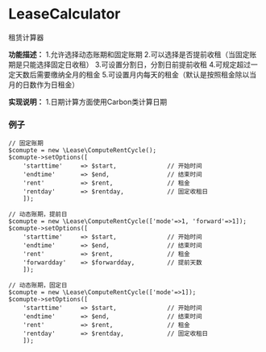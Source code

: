 # LeaseCalculator
租赁计算器

**功能描述：**
1.允许选择动态账期和固定账期
2.可以选择是否提前收租（当固定账期是只能选择固定日收租）
3.可设置分割日，分割日前提前收租
4.可规定超过一定天数后需要缴纳全月的租金
5.可设置月内每天的租金（默认是按照租金除以当月的日数作为日租金）

**实现说明：**
1.日期计算方面使用Carbon类计算日期

### 例子
```
// 固定账期
$comupte = new \Lease\ComputeRentCycle();
$comupte->setOptions([
    'starttime'     => $start,              // 开始时间 
    'endtime'       => $end,                // 结束时间
    'rent'          => $rent,               // 租金
    'rentday'       => $rentday,            // 固定收租日
    ]);
        
// 动态账期，提前日
$comupte = new \Lease\ComputeRentCycle(['mode'=>1, 'forward'=>1]);
$comupte->setOptions([
    'starttime'     => $start,              // 开始时间
    'endtime'       => $end,                // 结束时间
    'rent'          => $rent,               // 租金
    'forwardday'    => $forwardday,         // 提前天数
    ]);

// 动态账期，固定日
$comupte = new \Lease\ComputeRentCycle(['mode'=>1]);
$comupte->setOptions([
    'starttime'     => $start,              // 开始时间
    'endtime'       => $end,                // 结束时间
    'rent'          => $rent,               // 租金
    'rentday'       => $rentday,            // 固定收租日
    ]);
```